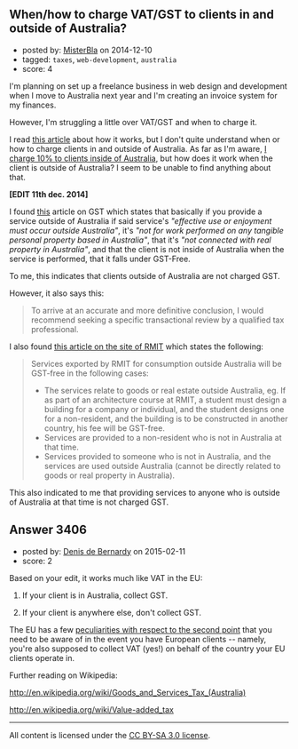 ## When/how to charge VAT/GST to clients in and outside of Australia?

- posted by: [MisterBla](https://stackexchange.com/users/1430676/misterbla) on 2014-12-10
- tagged: `taxes`, `web-development`, `australia`
- score: 4

I'm planning on set up a freelance business in web design and development when I move to Australia next year and I'm creating an invoice system for my finances.

However, I'm struggling a little over VAT/GST and when to charge it.

I read [this article][1] about how it works, but I don't quite understand when or how to charge clients in and outside of Australia. As far as I'm aware, [I charge 10% to clients inside of Australia][2], but how does it work when the client is outside of Australia? I seem to be unable to find anything about that.

**[EDIT 11th dec. 2014]**

I found [this][3] article on GST which states that basically if you provide a service outside of Australia if said service's *"effective use or enjoyment must occur outside Australia"*, it's *"not for work performed on any tangible personal property based in Australia"*, that it's *"not connected with real property in Australia"*, and that the client is not inside of Australia when the service is performed, that it falls under GST-Free.  

To me, this indicates that clients outside of Australia are not charged GST.

However, it also says this:  
>To arrive at an accurate and more definitive conclusion, I would recommend seeking a specific transactional review by a qualified tax professional.

I also found [this article on the site of RMIT][4] which states the following:
>Services exported by RMIT for consumption outside Australia will be GST-free in the following cases:
>
> - The services relate to goods or real estate outside Australia, eg. If as part of an architecture course at RMIT, a student must design a building for a company or individual, and the student designs one for a non-resident, and the building is to be constructed in another country, his fee will be GST-free.
> - Services are provided to a non-resident who is not in Australia at that time.
> - Services provided to someone who is not in Australia, and the services are used outside Australia (cannot be directly related to goods or real property in Australia).

This also indicated to me that providing services to anyone who is outside of Australia at that time is not charged GST.

[1]: https://www.ato.gov.au/Business/GST/How-GST-works/
[2]: http://www.kpmg.com/global/en/issuesandinsights/articlespublications/vat-gst-essentials/pages/australia.aspx#1
[3]: http://www.startupsmart.com.au/mentor/robert-krigsman/do-i-charge-my-overseas-clients-gst-on-consulting-services.html
[4]: http://www.rmit.edu.au/browse/Staff%2FAdministration%2FPolicies%20and%20procedures%2FFinance%20and%20procurement%2FTaxation%2FExports%20-%20GST%20fact%20sheet%2010/


## Answer 3406

- posted by: [Denis de Bernardy](https://stackexchange.com/users/182468/denis-de-bernardy) on 2015-02-11
- score: 2

Based on your edit, it works much like VAT in the EU:

1. If your client is in Australia, collect GST.

2. If your client is anywhere else, don't collect GST.

The EU has a few [peculiarities with respect to the second point](https://startups.stackexchange.com/questions/1299/is-there-a-vat-threshold-for-digital-goods-sold-to-eu-buyers-from-a-us-company/3259#3259) that you need to be aware of in the event you have European clients -- namely, you're also supposed to collect VAT (yes!) on behalf of the country your EU clients operate in.

Further reading on Wikipedia:

http://en.wikipedia.org/wiki/Goods_and_Services_Tax_(Australia)

http://en.wikipedia.org/wiki/Value-added_tax




---

All content is licensed under the [CC BY-SA 3.0 license](https://creativecommons.org/licenses/by-sa/3.0/).
